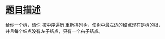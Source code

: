 # [题目描述](https://leetcode-cn.com/problems/increasing-order-search-tree/)

给你一个树，请你 按中序遍历 重新排列树，使树中最左边的结点现在是树的根，并且每个结点没有左子结点，只有一个右子结点。
